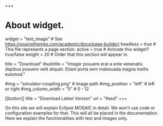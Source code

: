 +++
# About widget.
widget = "text_image"  # See https://sourcethemes.com/academic/docs/page-builder/
headless = true  # This file represents a page section.
active = true  # Activate this widget? true/false
weight = 20  # Order that this section will appear in.

title = "Download"
#subtitle = "Integer posuere erat a ante venenatis dapibus posuere velit aliquet. Etiam porta sem malesuada magna mollis euismod."

#img = "simulator-coupling.png" # image path
#img_position = "left" # left or right
#img_column_width = "5" # 0 - 12

[[button]]
  title = "Download Latest Version"
  url = "#asd"
+++

On this site we will explain Eclipse MOSAIC in detail. We won't use code or configuration examples for that. This will all be placed in the documentation. Here we explain the functionalities with text and images only.
